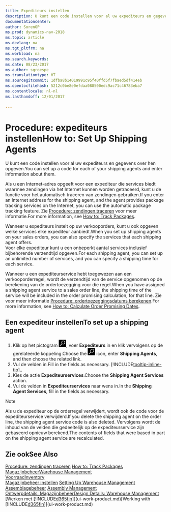 ```yaml
---
title: Expediteurs instellen
description: U kunt een code instellen voor al uw expediteurs en gegevens over hen opgeven.
documentationcenter: 
author: SorenGP
ms.prod: dynamics-nav-2018
ms.topic: article
ms.devlang: na
ms.tgt_pltfrm: na
ms.workload: na
ms.search.keywords: 
ms.date: 08/23/2017
ms.author: sgroespe
ms.translationtype: HT
ms.sourcegitcommit: 1dfba8b14019991c95f40ffd5f7fbaed5df414eb
ms.openlocfilehash: 5212c0be8e0efdaa088500edc9ac71c46783eba7
ms.contentlocale: nl-nl
ms.lasthandoff: 12/01/2017

---
```

# <a name="how-to-set-up-shipping-agents"></a><span data-ttu-id="864c1-103">Procedure: expediteurs instellen</span><span class="sxs-lookup"><span data-stu-id="864c1-103">How to: Set Up Shipping Agents</span></span>
<span data-ttu-id="864c1-104">U kunt een code instellen voor al uw expediteurs en gegevens over hen opgeven.</span><span class="sxs-lookup"><span data-stu-id="864c1-104">You can set up a code for each of your shipping agents and enter information about them.</span></span>  

<span data-ttu-id="864c1-105">Als u een Internet-adres opgeeft voor een expediteur die services biedt waarmee zendingen via het Internet kunnen worden getraceerd, kunt u de functie voor het automatisch traceren van zendingen gebruiken.</span><span class="sxs-lookup"><span data-stu-id="864c1-105">If you enter an Internet address for the shipping agent, and the agent provides package tracking services on the Internet, you can use the automatic package tracking feature.</span></span> <span data-ttu-id="864c1-106">Zie [Procedure: zendingen traceren](sales-how-track-packages.md) voor meer informatie.</span><span class="sxs-lookup"><span data-stu-id="864c1-106">For more information, see [How to: Track Packages](sales-how-track-packages.md).</span></span>

<span data-ttu-id="864c1-107">Wanneer u expediteurs instelt op uw verkooporders, kunt u ook opgeven welke services elke expediteur aanbiedt.</span><span class="sxs-lookup"><span data-stu-id="864c1-107">When you set up shipping agents on your sales orders, you can also specify the services that each shipping agent offers.</span></span>  
<span data-ttu-id="864c1-108">Voor elke expediteur kunt u een onbeperkt aantal services inclusief bijbehorende verzendtijd opgeven.</span><span class="sxs-lookup"><span data-stu-id="864c1-108">For each shipping agent, you can set up an unlimited number of services, and you can specify a shipping time for each service.</span></span>  

<span data-ttu-id="864c1-109">Wanneer u een expediteurservice hebt toegewezen aan een verkooporderregel, wordt de verzendtijd van de service opgenomen op de berekening van de ordertoezegging voor die regel.</span><span class="sxs-lookup"><span data-stu-id="864c1-109">When you have assigned a shipping agent service to a sales order line, the shipping time of the service will be included in the order promising calculation, for that line.</span></span> <span data-ttu-id="864c1-110">Zie voor meer informatie [Procedure: ordertoezeggingsdatums berekenen](sales-how-to-calculate-order-promising-dates.md).</span><span class="sxs-lookup"><span data-stu-id="864c1-110">For more information, see [How to: Calculate Order Promising Dates](sales-how-to-calculate-order-promising-dates.md).</span></span>

## <a name="to-set-up-a-shipping-agent"></a><span data-ttu-id="864c1-111">Een expediteur instellen</span><span class="sxs-lookup"><span data-stu-id="864c1-111">To set up a shipping agent</span></span>  
1.  <span data-ttu-id="864c1-112">Klik op het pictogram ![Zoeken naar pagina of rapport](media/ui-search/search_small.png "pictogram Zoeken naar pagina of rapport"), voer **Expediteurs** in en klik vervolgens op de gerelateerde koppeling.</span><span class="sxs-lookup"><span data-stu-id="864c1-112">Choose the ![Search for Page or Report](media/ui-search/search_small.png "Search for Page or Report icon") icon, enter **Shipping Agents**, and then choose the related link.</span></span>  
2.  <span data-ttu-id="864c1-113">Vul de velden in.</span><span class="sxs-lookup"><span data-stu-id="864c1-113">Fill in the fields as necessary.</span></span> [!INCLUDE[tooltip-inline-tip](includes/tooltip-inline-tip_md.md)]<span data-ttu-id="864c1-114">.</span><span class="sxs-lookup"><span data-stu-id="864c1-114">.</span></span>  
3.  <span data-ttu-id="864c1-115">Kies de actie **Expediteurservices**.</span><span class="sxs-lookup"><span data-stu-id="864c1-115">Choose the **Shipping Agent Services** action.</span></span>
4. <span data-ttu-id="864c1-116">Vul de velden in **Expediteurservices** naar wens in.</span><span class="sxs-lookup"><span data-stu-id="864c1-116">In the **Shipping Agent Services**, fill in the fields as necessary.</span></span>

> [!NOTE]  
>  <span data-ttu-id="864c1-117">Als u de expediteur op de orderregel verwijdert, wordt ook de code voor de expediteurservice verwijderd.</span><span class="sxs-lookup"><span data-stu-id="864c1-117">If you delete the shipping agent on the order line, the shipping agent service code is also deleted.</span></span> <span data-ttu-id="864c1-118">Vervolgens wordt de inhoud van de velden die gedeeltelijk op de expediteurservice zijn gebaseerd opnieuw berekend.</span><span class="sxs-lookup"><span data-stu-id="864c1-118">The contents of fields that were based in part on the shipping agent service are recalculated.</span></span>  

## <a name="see-also"></a><span data-ttu-id="864c1-119">Zie ook</span><span class="sxs-lookup"><span data-stu-id="864c1-119">See Also</span></span>
<span data-ttu-id="864c1-120">[Procedure: zendingen traceren](sales-how-track-packages.md)  </span><span class="sxs-lookup"><span data-stu-id="864c1-120">[How to: Track Packages](sales-how-track-packages.md)  </span></span>  
[<span data-ttu-id="864c1-121">Magazijnbeheer</span><span class="sxs-lookup"><span data-stu-id="864c1-121">Warehouse Management</span></span>](warehouse-manage-warehouse.md)  
[<span data-ttu-id="864c1-122">Voorraad</span><span class="sxs-lookup"><span data-stu-id="864c1-122">Inventory</span></span>](inventory-manage-inventory.md)  
<span data-ttu-id="864c1-123">[Magazijnbeheer instellen](warehouse-setup-warehouse.md)   </span><span class="sxs-lookup"><span data-stu-id="864c1-123">[Setting Up Warehouse Management](warehouse-setup-warehouse.md)   </span></span>  
<span data-ttu-id="864c1-124">[Assemblagebeheer](assembly-assemble-items.md)  </span><span class="sxs-lookup"><span data-stu-id="864c1-124">[Assembly Management](assembly-assemble-items.md)  </span></span>  
[<span data-ttu-id="864c1-125">Ontwerpdetails: Magazijnbeheer</span><span class="sxs-lookup"><span data-stu-id="864c1-125">Design Details: Warehouse Management</span></span>](design-details-warehouse-management.md)  
<span data-ttu-id="864c1-126">[Werken met [!INCLUDE[d365fin](includes/d365fin_md.md)]](ui-work-product.md)</span><span class="sxs-lookup"><span data-stu-id="864c1-126">[Working with [!INCLUDE[d365fin](includes/d365fin_md.md)]](ui-work-product.md)</span></span>  

